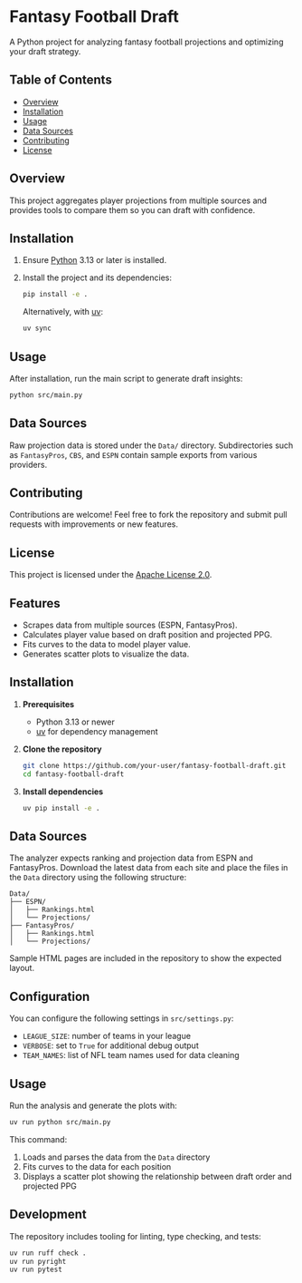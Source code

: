 # Fantasy Football Draft

A Python project for analyzing fantasy football projections and optimizing your draft strategy.

## Table of Contents

- [Overview](#overview)
- [Installation](#installation)
- [Usage](#usage)
- [Data Sources](#data-sources)
- [Contributing](#contributing)
- [License](#license)

## Overview

This project aggregates player projections from multiple sources and provides tools to compare them so you can draft with confidence.

## Installation

1. Ensure [Python](https://www.python.org/) 3.13 or later is installed.
2. Install the project and its dependencies:

   ```bash
   pip install -e .
   ```

   Alternatively, with [uv](https://github.com/astral-sh/uv):

   ```bash
   uv sync
   ```

## Usage

After installation, run the main script to generate draft insights:

```bash
python src/main.py
```

## Data Sources

Raw projection data is stored under the `Data/` directory. Subdirectories such as `FantasyPros`, `CBS`, and `ESPN` contain sample exports from various providers.

## Contributing

Contributions are welcome! Feel free to fork the repository and submit pull requests with improvements or new features.

## License

This project is licensed under the [Apache License 2.0](LICENSE).

## Features

- Scrapes data from multiple sources (ESPN, FantasyPros).
- Calculates player value based on draft position and projected PPG.
- Fits curves to the data to model player value.
- Generates scatter plots to visualize the data.

## Installation

1. **Prerequisites**
   - Python 3.13 or newer
   - [uv](https://github.com/astral-sh/uv) for dependency management

2. **Clone the repository**
   ```bash
   git clone https://github.com/your-user/fantasy-football-draft.git
   cd fantasy-football-draft
   ```

3. **Install dependencies**
   ```bash
   uv pip install -e .
   ```

## Data Sources

The analyzer expects ranking and projection data from ESPN and FantasyPros.
Download the latest data from each site and place the files in the `Data`
directory using the following structure:

```
Data/
├── ESPN/
│   ├── Rankings.html
│   └── Projections/
├── FantasyPros/
│   ├── Rankings.html
│   └── Projections/
```

Sample HTML pages are included in the repository to show the expected layout.

## Configuration

You can configure the following settings in `src/settings.py`:

- `LEAGUE_SIZE`: number of teams in your league
- `VERBOSE`: set to `True` for additional debug output
- `TEAM_NAMES`: list of NFL team names used for data cleaning

## Usage

Run the analysis and generate the plots with:

```bash
uv run python src/main.py
```

This command:
1. Loads and parses the data from the `Data` directory
2. Fits curves to the data for each position
3. Displays a scatter plot showing the relationship between draft order and projected PPG

## Development

The repository includes tooling for linting, type checking, and tests:

```bash
uv run ruff check .
uv run pyright
uv run pytest
```
